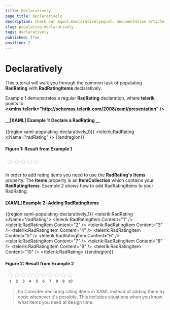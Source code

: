 ```yaml
---
title: Declaratively
page_title: Declaratively
description: Check our &quot;Declaratively&quot; documentation article for the RadRating WPF control.
slug: populating-declaratively
tags: declaratively
published: True
position: 2
---
```


# Declaratively

This tutorial will walk you through the common task of populating __RadRating__ with __RadRatingItems__ declaratively.

Example 1 demonstrates a regular __RadRating__ declaration, where __telerik__ points to: __&lt;xmlns:telerik="http://schemas.telerik.com/2008/xaml/presentation" /&gt;__

#### __[XAML] Example 1: Declare a RadRating __
{{region xaml-populating-declaratively_0}}
	<telerik:RadRating x:Name="radRating" />
{{endregion}}

#### __Figure 1: Result from Example 1__
![RadRating](images/rating_default.png)

In order to add rating items you need to use the __RadRating's__ __Items__ property. The __Items__ property is an __ItemCollection__ which contains your __RadRatingItems__. Example 2 shows how to add RadRatingItems to your RadRating.

#### __[XAML] Example 2: Adding RadRatingItems__
{{region xaml-populating-declaratively_1}}
	<telerik:RadRating x:Name="radRating">
	    <telerik:RadRatingItem Content="1" />
	    <telerik:RadRatingItem Content="2" />
	    <telerik:RadRatingItem Content="3" />
	    <telerik:RadRatingItem Content="4" />
	    <telerik:RadRatingItem Content="5" />
	    <telerik:RadRatingItem Content="6" />
	    <telerik:RadRatingItem Content="7" />
	    <telerik:RadRatingItem Content="8" />
	    <telerik:RadRatingItem Content="9" />
	    <telerik:RadRatingItem Content="10" />
	</telerik:RadRating>
{{endregion}}

#### __Figure 2: Result from Example 2__
![RadRating with RadRatingItems](images/rating_with_10_items.png)

>tip Consider declaring rating items in XAML instead of adding them by code whenever it's possible. This includes situations when you know what items you need at design time.
